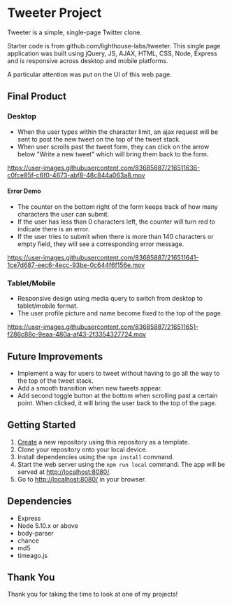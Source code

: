 # Tweeter Project

Tweeter is a simple, single-page Twitter clone.

Starter code is from github.com/lighthouse-labs/tweeter. This single page application was built using jQuery, JS, AJAX, HTML, CSS, Node, Express and is responsive across desktop and mobile platforms.

A particular attention was put on the UI of this web page.

## Final Product

### Desktop

- When the user types within the character limit, an ajax request will be sent to post the new tweet on the top of the tweet stack.
- When user scrolls past the tweet form, they can click on the arrow below "Write a new tweet" which will bring them back to the form.

https://user-images.githubusercontent.com/83685887/216511636-c0fce85f-c6f0-4673-abf8-48c844a063a8.mov

#### Error Demo

- The counter on the bottom right of the form keeps track of how many characters the user can submit.
- If the user has less than 0 characters left, the counter will turn red to indicate there is an error.
- If the user tries to submit when there is more than 140 characters or empty field, they will see a corresponding error message.

https://user-images.githubusercontent.com/83685887/216511641-1ce7d687-eec6-4ecc-93be-0c644f6f156e.mov

### Tablet/Mobile

- Responsive design using media query to switch from desktop to tablet/mobile format.
- The user profile picture and name become fixed to the top of the page.

https://user-images.githubusercontent.com/83685887/216511651-f286c88c-9eaa-480a-af43-2f3354327724.mov


## Future Improvements

- Implement a way for users to tweet without having to go all the way to the top of the tweet stack.
- Add a smooth transition when new tweets appear.
- Add second toggle button at the bottom when scrolling past a certain point. When clicked, it will bring the user back to the top of the page.

## Getting Started

1. [Create](https://docs.github.com/en/repositories/creating-and-managing-repositories/creating-a-repository-from-a-template) a new repository using this repository as a template.
2. Clone your repository onto your local device.
3. Install dependencies using the `npm install` command.
3. Start the web server using the `npm run local` command. The app will be served at <http://localhost:8080/>.
4. Go to <http://localhost:8080/> in your browser.

## Dependencies

- Express
- Node 5.10.x or above
- body-parser
- chance
- md5
- timeago.js

## Thank You
Thank you for taking the time to look at one of my projects!
